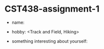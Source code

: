 # CST438-assignment-1

* name: <Sergio>

* hobby: <Track and Field, Hiking>

* something interesting about yourself: <I am from Spain>
    
